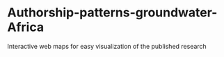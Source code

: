 # Authorship-patterns-groundwater-Africa
Interactive web maps for easy visualization of the published research
